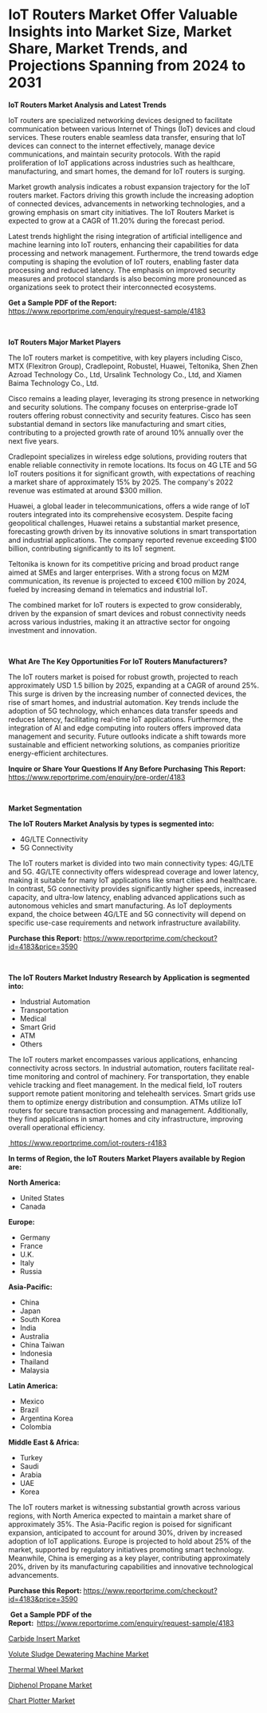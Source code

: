<p><h1>IoT Routers Market Offer Valuable Insights into Market Size, Market Share, Market Trends, and Projections Spanning from 2024 to 2031</h1></p><p><strong>IoT Routers Market Analysis and Latest Trends</strong></p>
<p><p>IoT routers are specialized networking devices designed to facilitate communication between various Internet of Things (IoT) devices and cloud services. These routers enable seamless data transfer, ensuring that IoT devices can connect to the internet effectively, manage device communications, and maintain security protocols. With the rapid proliferation of IoT applications across industries such as healthcare, manufacturing, and smart homes, the demand for IoT routers is surging.</p><p>Market growth analysis indicates a robust expansion trajectory for the IoT routers market. Factors driving this growth include the increasing adoption of connected devices, advancements in networking technologies, and a growing emphasis on smart city initiatives. The IoT Routers Market is expected to grow at a CAGR of 11.20% during the forecast period. </p><p>Latest trends highlight the rising integration of artificial intelligence and machine learning into IoT routers, enhancing their capabilities for data processing and network management. Furthermore, the trend towards edge computing is shaping the evolution of IoT routers, enabling faster data processing and reduced latency. The emphasis on improved security measures and protocol standards is also becoming more pronounced as organizations seek to protect their interconnected ecosystems.</p></p>
<p><strong>Get a Sample PDF of the Report:&nbsp;</strong> <a href="https://www.reportprime.com/enquiry/request-sample/4183">https://www.reportprime.com/enquiry/request-sample/4183</a></p>
<p>&nbsp;</p>
<p><strong>IoT Routers Major Market Players</strong></p>
<p><p>The IoT routers market is competitive, with key players including Cisco, MTX (Flexitron Group), Cradlepoint, Robustel, Huawei, Teltonika, Shen Zhen Azroad Technology Co., Ltd, Ursalink Technology Co., Ltd, and Xiamen Baima Technology Co., Ltd. </p><p>Cisco remains a leading player, leveraging its strong presence in networking and security solutions. The company focuses on enterprise-grade IoT routers offering robust connectivity and security features. Cisco has seen substantial demand in sectors like manufacturing and smart cities, contributing to a projected growth rate of around 10% annually over the next five years.</p><p>Cradlepoint specializes in wireless edge solutions, providing routers that enable reliable connectivity in remote locations. Its focus on 4G LTE and 5G IoT routers positions it for significant growth, with expectations of reaching a market share of approximately 15% by 2025. The company's 2022 revenue was estimated at around $300 million.</p><p>Huawei, a global leader in telecommunications, offers a wide range of IoT routers integrated into its comprehensive ecosystem. Despite facing geopolitical challenges, Huawei retains a substantial market presence, forecasting growth driven by its innovative solutions in smart transportation and industrial applications. The company reported revenue exceeding $100 billion, contributing significantly to its IoT segment.</p><p>Teltonika is known for its competitive pricing and broad product range aimed at SMEs and larger enterprises. With a strong focus on M2M communication, its revenue is projected to exceed €100 million by 2024, fueled by increasing demand in telematics and industrial IoT.</p><p>The combined market for IoT routers is expected to grow considerably, driven by the expansion of smart devices and robust connectivity needs across various industries, making it an attractive sector for ongoing investment and innovation.</p></p>
<p>&nbsp;</p>
<p><strong>What Are The Key Opportunities For IoT Routers Manufacturers?</strong></p>
<p><p>The IoT routers market is poised for robust growth, projected to reach approximately USD 1.5 billion by 2025, expanding at a CAGR of around 25%. This surge is driven by the increasing number of connected devices, the rise of smart homes, and industrial automation. Key trends include the adoption of 5G technology, which enhances data transfer speeds and reduces latency, facilitating real-time IoT applications. Furthermore, the integration of AI and edge computing into routers offers improved data management and security. Future outlooks indicate a shift towards more sustainable and efficient networking solutions, as companies prioritize energy-efficient architectures.</p></p>
<p><strong>Inquire or Share Your Questions If Any Before Purchasing This Report:</strong> <a href="https://www.reportprime.com/enquiry/pre-order/4183">https://www.reportprime.com/enquiry/pre-order/4183</a></p>
<p>&nbsp;</p>
<p><strong>Market Segmentation</strong></p>
<p><strong>The IoT Routers Market Analysis by types is segmented into:</strong></p>
<p><ul><li>4G/LTE Connectivity</li><li>5G Connectivity</li></ul></p>
<p><p>The IoT routers market is divided into two main connectivity types: 4G/LTE and 5G. 4G/LTE connectivity offers widespread coverage and lower latency, making it suitable for many IoT applications like smart cities and healthcare. In contrast, 5G connectivity provides significantly higher speeds, increased capacity, and ultra-low latency, enabling advanced applications such as autonomous vehicles and smart manufacturing. As IoT deployments expand, the choice between 4G/LTE and 5G connectivity will depend on specific use-case requirements and network infrastructure availability.</p></p>
<p><strong>Purchase this Report:&nbsp;</strong><a href="https://www.reportprime.com/checkout?id=4183&price=3590">https://www.reportprime.com/checkout?id=4183&price=3590</a></p>
<p>&nbsp;</p>
<p><strong>The IoT Routers Market Industry Research by Application is segmented into:</strong></p>
<p><ul><li>Industrial Automation</li><li>Transportation</li><li>Medical</li><li>Smart Grid</li><li>ATM</li><li>Others</li></ul></p>
<p><p>The IoT routers market encompasses various applications, enhancing connectivity across sectors. In industrial automation, routers facilitate real-time monitoring and control of machinery. For transportation, they enable vehicle tracking and fleet management. In the medical field, IoT routers support remote patient monitoring and telehealth services. Smart grids use them to optimize energy distribution and consumption. ATMs utilize IoT routers for secure transaction processing and management. Additionally, they find applications in smart homes and city infrastructure, improving overall operational efficiency.</p></p>
<p><a href="https://www.reportprime.com/iot-routers-r4183">&nbsp;https://www.reportprime.com/iot-routers-r4183</a></p>
<p><strong>In terms of Region, the IoT Routers Market Players available by Region are:</strong></p>
<p>
    <p> <strong> North America: </strong>
        <ul>
            <li>United States</li>
            <li>Canada</li>
        </ul>
        </p> 
    <p> <strong> Europe: </strong>
        <ul>
            <li>Germany</li>
            <li>France</li>
            <li>U.K.</li>
            <li>Italy</li>
            <li>Russia</li>
        </ul>
        </p> 
    <p> <strong> Asia-Pacific: </strong>
        <ul>
            <li>China</li>
            <li>Japan</li>
            <li>South Korea</li>
            <li>India</li>
            <li>Australia</li>
            <li>China Taiwan</li>
            <li>Indonesia</li>
            <li>Thailand</li>
            <li>Malaysia</li>
        </ul>
        </p> 
    <p> <strong> Latin America: </strong>
        <ul>
            <li>Mexico</li>
            <li>Brazil</li>
            <li>Argentina Korea</li>
            <li>Colombia</li>
        </ul>
        </p> 
    <p> <strong> Middle East & Africa: </strong>
        <ul>
            <li>Turkey</li>
            <li>Saudi</li>
            <li>Arabia</li>
            <li>UAE</li>
            <li>Korea</li>
        </ul>
    </p>
    </p>
<p><p>The IoT routers market is witnessing substantial growth across various regions, with North America expected to maintain a market share of approximately 35%. The Asia-Pacific region is poised for significant expansion, anticipated to account for around 30%, driven by increased adoption of IoT applications. Europe is projected to hold about 25% of the market, supported by regulatory initiatives promoting smart technology. Meanwhile, China is emerging as a key player, contributing approximately 20%, driven by its manufacturing capabilities and innovative technological advancements.</p></p>
<p><strong>Purchase this Report: </strong><a href="https://www.reportprime.com/checkout?id=4183&price=3590">https://www.reportprime.com/checkout?id=4183&price=3590</a></p>
<p>&nbsp;<strong>Get a Sample PDF of the Report:&nbsp;&nbsp;</strong><a href="https://www.reportprime.com/enquiry/request-sample/4183">https://www.reportprime.com/enquiry/request-sample/4183</a></p>
<p><strong></strong></p>
<p><p><a href="https://www.linkedin.com/pulse/carbide-insert-market-overview-regional-outlook-competitive-xcw5c?trackingId=R935n2Y0T7aC6T9aLGZTDg%3D%3D">Carbide Insert Market</a></p><p><a href="https://www.linkedin.com/pulse/analyzing-key-drivers-volute-sludge-dewatering-machine-market-3jpmc?trackingId=mz%2FaPvBhSa6Bqzve2W1ZLg%3D%3D">Volute Sludge Dewatering Machine Market</a></p><p><a href="https://www.linkedin.com/pulse/thermal-wheel-market-size-share-trends-analysis-report-product-rsszc?trackingId=7AcWz%2F7mQV6uW0%2BQys8Sew%3D%3D">Thermal Wheel Market</a></p><p><a href="https://issuu.com/reportprime-2/docs/diphenol-propane-market-size-2030.p_b932e54279b015">Diphenol Propane Market</a></p><p><a href="https://issuu.com/reportprime-2/docs/chart-plotter-market-size-2030.pptx_c8fdb40872233a">Chart Plotter Market</a></p></p>